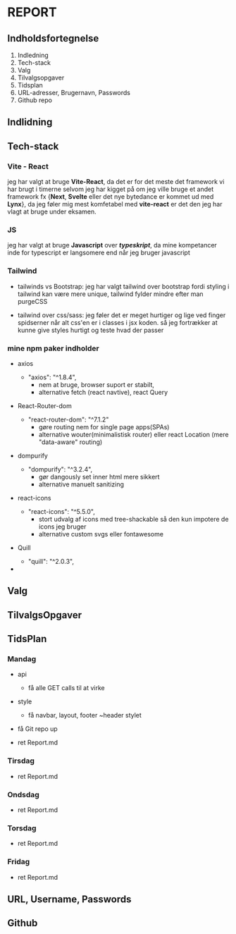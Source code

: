 # REPORT

## Indholdsfortegnelse

1. Indledning
2. Tech-stack
3. Valg
4. Tilvalgsopgaver
5. Tidsplan
6. URL-adresser, Brugernavn, Passwords
7. Github repo

## Indlidning

## Tech-stack

### Vite - React

jeg har valgt at bruge **Vite-React**, da det er for det meste det framework vi har brugt i timerne selvom jeg har kigget på om jeg ville bruge et andet framework fx {**Next**, **Svelte** eller det nye bytedance er kommet ud med **Lynx**}, da jeg føler mig mest komfetabel med **vite-react** er det den jeg har vlagt at bruge under eksamen.

### JS

jeg har valgt at bruge **Javascript** over **_typeskript_**, da mine kompetancer inde for typescript er langsomere end når jeg bruger javascript

### Tailwind

- tailwinds vs Bootstrap: jeg har valgt tailwind over bootstrap fordi styling i tailwind kan være mere unique, tailwind fylder mindre efter man purgeCSS

- tailwind over css/sass: jeg føler det er meget hurtiger og lige ved finger spidserner når alt css'en er i classes i jsx koden. så jeg fortrækker at kunne give styles hurtigt og teste hvad der passer

### mine npm paker indholder

- axios

  - "axios": "^1.8.4",
    - nem at bruge, browser suport er stabilt,
    - alternative fetch (react navtive), react Query

- React-Router-dom

  - "react-router-dom": "^7.1.2"
    - gøre routing nem for single page apps(SPAs)
    - alternative wouter(minimalistisk router) eller react Location (mere "data-aware" routing)

- dompurify

  - "dompurify": "^3.2.4",
    - gør dangously set inner html mere sikkert
    - alternative manuelt sanitizing

- react-icons

  - "react-icons": "^5.5.0",
    - stort udvalg af icons med tree-shackable så den kun impotere de icons jeg bruger
    - alternative custom svgs eller fontawesome

- Quill
  - "quill": "^2.0.3",
-

## Valg

## TilvalgsOpgaver

## TidsPlan

### Mandag

- api

  - få alle GET calls til at virke

- style

  - få navbar, layout, footer ~header stylet

- få Git repo up

- ret Report.md

### Tirsdag

- ret Report.md

### Ondsdag

- ret Report.md

### Torsdag

- ret Report.md

### Fridag

- ret Report.md

## URL, Username, Passwords

## Github
